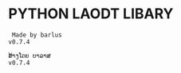 # PYTHON LAODT LIBARY

``` Made by barlus```  
``` v0.7.4 ```  
  
``` ສ້າງໂດຍ ບາລາສ ```  
``` v0.7.4 ```